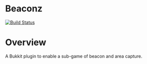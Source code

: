 Beaconz
==============
[![Build Status](https://travis-ci.org/tastybento/beaconz.svg?branch=master)](https://travis-ci.org/tastybento/beaconz)

# Overview
A Bukkit plugin to enable a sub-game of beacon and area capture.